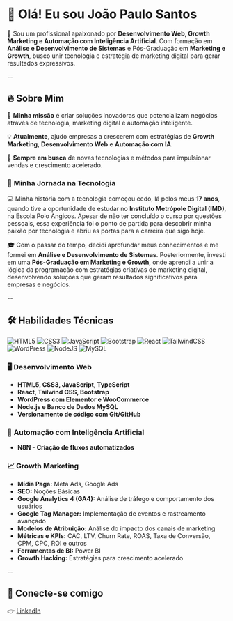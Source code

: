 # 👋 Olá! Eu sou **João Paulo Santos**

🚀 Sou um profissional apaixonado por **Desenvolvimento Web, Growth Marketing e Automação com Inteligência Artificial**. Com formação em **Análise e Desenvolvimento de Sistemas** e Pós-Graduação em **Marketing e Growth**, busco unir tecnologia e estratégia de marketing digital para gerar resultados expressivos.

--

## 🔥 Sobre Mim
🎯 **Minha missão** é criar soluções inovadoras que potencializam negócios através de tecnologia, marketing digital e automação inteligente.

💡 **Atualmente**, ajudo empresas a crescerem com estratégias de **Growth Marketing**, **Desenvolvimento Web** e **Automação com IA**.

📍 **Sempre em busca** de novas tecnologias e métodos para impulsionar vendas e crescimento acelerado.

### 🚀 **Minha Jornada na Tecnologia**
💻 Minha história com a tecnologia começou cedo, lá pelos meus **17 anos**, quando tive a oportunidade de estudar no **Instituto Metrópole Digital (IMD)**, na Escola Polo Angicos. Apesar de não ter concluído o curso por questões pessoais, essa experiência foi o ponto de partida para descobrir minha paixão por tecnologia e abriu as portas para a carreira que sigo hoje.

🎓 Com o passar do tempo, decidi aprofundar meus conhecimentos e me formei em **Análise e Desenvolvimento de Sistemas**. Posteriormente, investi em uma **Pós-Graduação em Marketing e Growth**, onde aprendi a unir a lógica da programação com estratégias criativas de marketing digital, desenvolvendo soluções que geram resultados significativos para empresas e negócios.

--

## 🛠️ **Habilidades Técnicas**
![HTML5](https://img.shields.io/badge/html5-%23E34F26.svg?style=for-the-badge&logo=html5&logoColor=white)
![CSS3](https://img.shields.io/badge/css3-%231572B6.svg?style=for-the-badge&logo=css3&logoColor=white)
![JavaScript](https://img.shields.io/badge/javascript-%23323330.svg?style=for-the-badge&logo=javascript&logoColor=%23F7DF1E)
![Bootstrap](https://img.shields.io/badge/bootstrap-%238511FA.svg?style=for-the-badge&logo=bootstrap&logoColor=white)
![React](https://img.shields.io/badge/react-%2320232a.svg?style=for-the-badge&logo=react&logoColor=%2361DAFB)
![TailwindCSS](https://img.shields.io/badge/tailwindcss-%2338B2AC.svg?style=for-the-badge&logo=tailwind-css&logoColor=white)
![WordPress](https://img.shields.io/badge/WordPress-%23117AC9.svg?style=for-the-badge&logo=WordPress&logoColor=white)
![NodeJS](https://img.shields.io/badge/node.js-6DA55F?style=for-the-badge&logo=node.js&logoColor=white)
![MySQL](https://img.shields.io/badge/mysql-4479A1.svg?style=for-the-badge&logo=mysql&logoColor=white)


### 🖥️ **Desenvolvimento Web**

- **HTML5, CSS3, JavaScript, TypeScript**
- **React, Tailwind CSS, Bootstrap**
- **WordPress com Elementor e WooCommerce**
- **Node.js e Banco de Dados MySQL**
- **Versionamento de código com Git/GitHub**

### 🤖 **Automação com Inteligência Artificial**
- **N8N - Criação de fluxos automatizados**

### 📈 **Growth Marketing**
- **Mídia Paga:** Meta Ads, Google Ads
- **SEO:** Noções Básicas
- **Google Analytics 4 (GA4):** Análise de tráfego e comportamento dos usuários
- **Google Tag Manager:** Implementação de eventos e rastreamento avançado
- **Modelos de Atribuição:** Análise do impacto dos canais de marketing
- **Métricas e KPIs:** CAC, LTV, Churn Rate, ROAS, Taxa de Conversão, CPM, CPC, ROI e outros
- **Ferramentas de BI:** Power BI
- **Growth Hacking:** Estratégias para crescimento acelerado

--

## 📲 **Conecte-se comigo**
👉 [LinkedIn](https://www.linkedin.com/in/joaopaulodacostasantos/)

